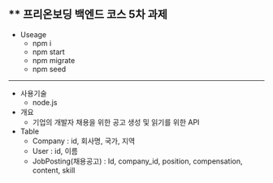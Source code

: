 ## \*\* 프리온보딩 백엔드 코스 5차 과제

- Useage
  - npm i
  - npm start
  - npm migrate
  - npm seed


---

- 사용기술
  - node.js
- 개요
  - 기업의 개발자 채용을 위한 공고 생성 및 읽기를 위한 API
- Table
  - Company : id, 회사명, 국가, 지역
  - User : id, 이름
  - JobPosting(채용공고) : Id, company_id, position, compensation, content, skill
